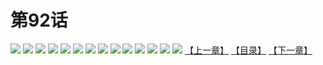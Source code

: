 # 第92话
![](https://s1.baozimh.com/scomic/yuekanshaonuyeqijun-chunquan/0/96-097g/1.jpg)
![](https://s1.baozimh.com/scomic/yuekanshaonuyeqijun-chunquan/0/96-097g/2.jpg)
![](https://s1.baozimh.com/scomic/yuekanshaonuyeqijun-chunquan/0/96-097g/3.jpg)
![](https://s1.baozimh.com/scomic/yuekanshaonuyeqijun-chunquan/0/96-097g/4.jpg)
![](https://s1.baozimh.com/scomic/yuekanshaonuyeqijun-chunquan/0/96-097g/5.jpg)
![](https://s1.baozimh.com/scomic/yuekanshaonuyeqijun-chunquan/0/96-097g/6.jpg)
![](https://s1.baozimh.com/scomic/yuekanshaonuyeqijun-chunquan/0/96-097g/7.jpg)
![](https://s1.baozimh.com/scomic/yuekanshaonuyeqijun-chunquan/0/96-097g/8.jpg)
![](https://s1.baozimh.com/scomic/yuekanshaonuyeqijun-chunquan/0/96-097g/9.jpg)
![](https://s1.baozimh.com/scomic/yuekanshaonuyeqijun-chunquan/0/96-097g/10.jpg)
![](https://s1.baozimh.com/scomic/yuekanshaonuyeqijun-chunquan/0/96-097g/11.jpg)
![](https://s1.baozimh.com/scomic/yuekanshaonuyeqijun-chunquan/0/96-097g/12.jpg)
![](https://s1.baozimh.com/scomic/yuekanshaonuyeqijun-chunquan/0/96-097g/13.jpg)
![](https://s1.baozimh.com/scomic/yuekanshaonuyeqijun-chunquan/0/96-097g/14.jpg)
[【上一章】](./91.md)
[【目录】](./README.md)
[【下一章】](./93.md)
